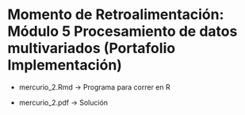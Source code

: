 # Momento de Retroalimentación: Módulo 5 Procesamiento de datos multivariados (Portafolio Implementación)

- mercurio_2.Rmd &rarr; Programa para correr en R

- mercurio_2.pdf &rarr; Solución

